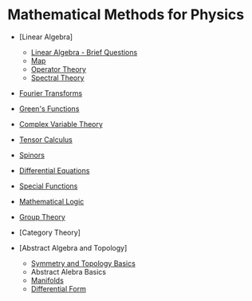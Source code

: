 # Mathematical Methods for Physics


- [Linear Algebra]
    - [Linear Algebra - Brief Questions](./LA/linear_algebra.html)
    - [Map](./Map.html)
    - [Operator Theory](./LA/operator.html)
    - [Spectral Theory](./LA/Spectral.html)
- [Fourier Transforms](./ft.html)
- [Green's Functions](./gf.html)

- [Complex Variable Theory](./Complex%20Variable%20Theory.html)

- [Tensor Calculus](./Tensor.html)
- [Spinors](./Spinor.html)

- [Differential Equations](./de.html)
- [Special Functions](./special_functions.html)

- [Mathematical Logic](/P/logic.html)

- [Group Theory](./group.html)
- [Category Theory]
- [Abstract Algebra and Topology]
    - [Symmetry and Topology Basics](./AAT/Topology_basics.html)
    - Abstract Alebra Basics
    - [Manifolds](./AAT/Manifolds.html)
    - [Differential Form](./AAT/Differential_form.html)